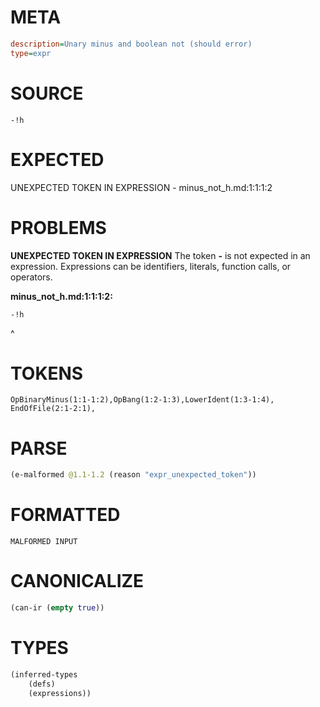 # META
~~~ini
description=Unary minus and boolean not (should error)
type=expr
~~~
# SOURCE
~~~roc
-!h
~~~
# EXPECTED
UNEXPECTED TOKEN IN EXPRESSION - minus_not_h.md:1:1:1:2
# PROBLEMS
**UNEXPECTED TOKEN IN EXPRESSION**
The token **-** is not expected in an expression.
Expressions can be identifiers, literals, function calls, or operators.

**minus_not_h.md:1:1:1:2:**
```roc
-!h
```
^


# TOKENS
~~~zig
OpBinaryMinus(1:1-1:2),OpBang(1:2-1:3),LowerIdent(1:3-1:4),
EndOfFile(2:1-2:1),
~~~
# PARSE
~~~clojure
(e-malformed @1.1-1.2 (reason "expr_unexpected_token"))
~~~
# FORMATTED
~~~roc
MALFORMED INPUT
~~~
# CANONICALIZE
~~~clojure
(can-ir (empty true))
~~~
# TYPES
~~~clojure
(inferred-types
	(defs)
	(expressions))
~~~
